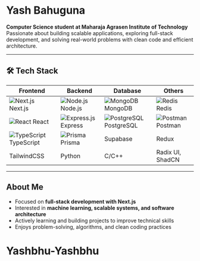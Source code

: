 # Yash Bahuguna

**Computer Science student at Maharaja Agrasen Institute of Technology**  
Passionate about building scalable applications, exploring full-stack development, and solving real-world problems with clean code and efficient architecture.  

---

## 🛠️ Tech Stack

| Frontend | Backend | Database | Others |
|---------|---------|---------|--------|
| ![Next.js](https://img.shields.io/badge/Next.js-black?logo=next.js) Next.js | ![Node.js](https://img.shields.io/badge/Node.js-20.2.0-green?logo=node.js) Node.js | ![MongoDB](https://img.shields.io/badge/MongoDB-4aa94b?logo=mongodb) MongoDB | ![Redis](https://img.shields.io/badge/Redis-red?logo=redis) Redis |
| ![React](https://img.shields.io/badge/React-18-blue?logo=react) React | ![Express.js](https://img.shields.io/badge/Express.js-000000?logo=express) Express | ![PostgreSQL](https://img.shields.io/badge/PostgreSQL-15.5-blue?logo=postgresql) PostgreSQL | ![Postman](https://img.shields.io/badge/Postman-orange?logo=postman) Postman |
| ![TypeScript](https://img.shields.io/badge/TypeScript-007ACC?logo=typescript) TypeScript | ![Prisma](https://img.shields.io/badge/Prisma-0bc5ea?logo=prisma) Prisma | Supabase | Redux |
| TailwindCSS | Python | C/C++ | Radix UI, ShadCN |

---

## About Me

- Focused on **full-stack development with Next.js**  
- Interested in **machine learning, scalable systems, and software architecture**  
- Actively learning and building projects to improve technical skills  
- Enjoys problem-solving, algorithms, and clean coding practices  

# Yashbhu-Yashbhu